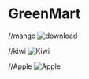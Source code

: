 # GreenMart

//mango
![download](https://user-images.githubusercontent.com/91790045/162378809-996e088b-9302-4e8e-8392-da66aab361c7.jpeg)

//kiwi
![Kiwi](https://user-images.githubusercontent.com/91477169/162380608-04fdeef5-39cf-4a7c-b2d7-8367a440af9e.jpg)


//Apple
![Apple](https://user-images.githubusercontent.com/91477169/162380911-a0c1ca5d-99d4-4f66-a90d-3ec28614d866.jpg)
